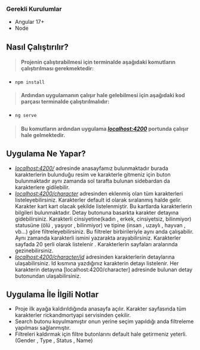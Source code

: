 ### Gerekli Kurulumlar

* Angular 17+
* Node

## Nasıl Çalıştırılır?

> #### Projenin çalıştırabilmesi için terminalde aşağıdaki komutların çalıştırılması gerekmektedir:
* `npm install`
> #### Ardından uygulamanın çalışır hale gelebilmesi için aşağıdaki kod parçası terminalde çalıştırılmalıdır:
* `ng serve`
> #### Bu komutların ardından uygulama *[localhost:4200](http://localhost:4200/)* portunda çalışır hale gelmektedir.


## Uygulama Ne Yapar?
* *[localhost:4200/](http://localhost:4200/)* adresinde anasayfamız bulunmaktadır burada karakterlerin bulunduğu resim ve karakterle gitmeniz için buton bulunmaktadır aynı zamanda sol tarafta bulunan sidebardan da karakterlere gidilebilir.
* *[localhost:4200/character](http://localhost:4200/character)* adresinden eklenmiş olan tüm karakterleri listeleyebilirsiniz. Karakterler default id olarak sıralanmış halde gelir. Karakter kart kart olacak şekilde listelenmiştir. Bu kartlarda karakterlerin bilgileri bulunmaktadır. Detay butonuna basarkta karakter detayına gidebilirsiniz. Karakterli cinsiyetine(kadın , erkek, cinsiyetsiz, bilinmiyor) statusüne (ölü , yaşıyor , bilinmiyor) ve tipine (insan , uzaylı , hayvan , vb...) göre filtreleyebilirsiniz. Bu filtreler birbirileriyle aynı anda çalışabilir. Aynı zamanda karakterli ismini yazarakta arayabilirsiniz. Karakterler sayfada 20 şerli olarak listelenir . Karakterlerin sayfaları aralarında gezinebilirsiniz. 
* *[localhost:4200/character/id](http://localhost:4200/character/id)* adresinden karakterlerin detaylarına ulaşabilirsiniz. Id kısmına yazdığınız karakterin detayı listelenir. Her karakterin detayına [localhost:4200/character] adresinde bulunan detay butonundan ulaşabilirsiniz.

## Uygulama İle İlgili Notlar

* Proje ilk ayağa kaldırıldığında anasayfa açılır. Karakter sayfasında tüm karakterler rickandmortyapi servisinden çekilir.
* Search butonu koyulmamıştır onun yerine seçim yapıldığı anda filtreleme yapılması sağlanmıştır.
* Filtreleri kaldırmak için filtre butonlarını default hale getirmeniz yeterli. (Gender , Type , Status , Name)
